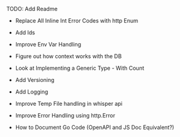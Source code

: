 TODO: Add Readme 

* Replace All Inline Int Error Codes with http Enum
* Add Ids

* Improve Env Var Handling
* Figure out how context works with the DB
* Look at Implementing a Generic Type - With Count
* Add Versioning
* Add Logging
* Improve Temp File handling in whisper api
* Improve Error Handling using http.Error
* How to Document Go Code (OpenAPI and JS Doc Equivalent?)